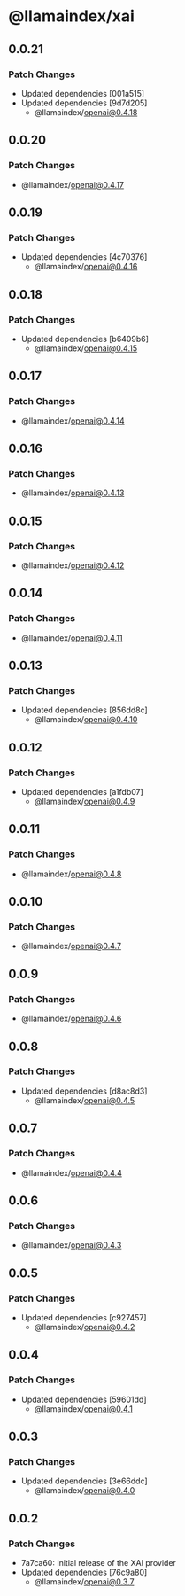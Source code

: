 # @llamaindex/xai

## 0.0.21

### Patch Changes

- Updated dependencies [001a515]
- Updated dependencies [9d7d205]
  - @llamaindex/openai@0.4.18

## 0.0.20

### Patch Changes

- @llamaindex/openai@0.4.17

## 0.0.19

### Patch Changes

- Updated dependencies [4c70376]
  - @llamaindex/openai@0.4.16

## 0.0.18

### Patch Changes

- Updated dependencies [b6409b6]
  - @llamaindex/openai@0.4.15

## 0.0.17

### Patch Changes

- @llamaindex/openai@0.4.14

## 0.0.16

### Patch Changes

- @llamaindex/openai@0.4.13

## 0.0.15

### Patch Changes

- @llamaindex/openai@0.4.12

## 0.0.14

### Patch Changes

- @llamaindex/openai@0.4.11

## 0.0.13

### Patch Changes

- Updated dependencies [856dd8c]
  - @llamaindex/openai@0.4.10

## 0.0.12

### Patch Changes

- Updated dependencies [a1fdb07]
  - @llamaindex/openai@0.4.9

## 0.0.11

### Patch Changes

- @llamaindex/openai@0.4.8

## 0.0.10

### Patch Changes

- @llamaindex/openai@0.4.7

## 0.0.9

### Patch Changes

- @llamaindex/openai@0.4.6

## 0.0.8

### Patch Changes

- Updated dependencies [d8ac8d3]
  - @llamaindex/openai@0.4.5

## 0.0.7

### Patch Changes

- @llamaindex/openai@0.4.4

## 0.0.6

### Patch Changes

- @llamaindex/openai@0.4.3

## 0.0.5

### Patch Changes

- Updated dependencies [c927457]
  - @llamaindex/openai@0.4.2

## 0.0.4

### Patch Changes

- Updated dependencies [59601dd]
  - @llamaindex/openai@0.4.1

## 0.0.3

### Patch Changes

- Updated dependencies [3e66ddc]
  - @llamaindex/openai@0.4.0

## 0.0.2

### Patch Changes

- 7a7ca60: Initial release of the XAI provider
- Updated dependencies [76c9a80]
  - @llamaindex/openai@0.3.7

